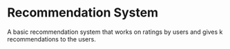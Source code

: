 # Recommendation System
A basic recommendation system that works on ratings by users and gives k recommendations to the users.
